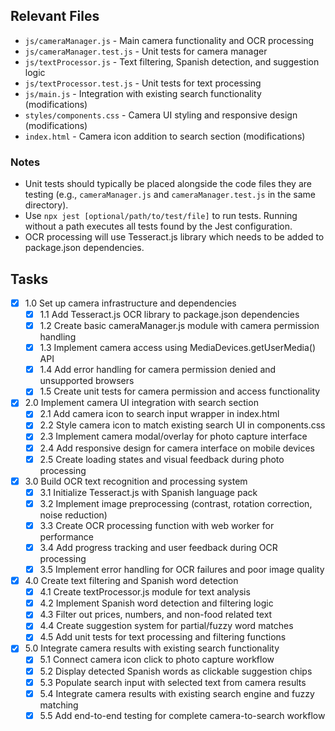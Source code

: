 ## Relevant Files

- `js/cameraManager.js` - Main camera functionality and OCR processing
- `js/cameraManager.test.js` - Unit tests for camera manager
- `js/textProcessor.js` - Text filtering, Spanish detection, and suggestion logic
- `js/textProcessor.test.js` - Unit tests for text processing
- `js/main.js` - Integration with existing search functionality (modifications)
- `styles/components.css` - Camera UI styling and responsive design (modifications)
- `index.html` - Camera icon addition to search section (modifications)

### Notes

- Unit tests should typically be placed alongside the code files they are testing (e.g., `cameraManager.js` and `cameraManager.test.js` in the same directory).
- Use `npx jest [optional/path/to/test/file]` to run tests. Running without a path executes all tests found by the Jest configuration.
- OCR processing will use Tesseract.js library which needs to be added to package.json dependencies.

## Tasks

- [x] 1.0 Set up camera infrastructure and dependencies
  - [x] 1.1 Add Tesseract.js OCR library to package.json dependencies
  - [x] 1.2 Create basic cameraManager.js module with camera permission handling
  - [x] 1.3 Implement camera access using MediaDevices.getUserMedia() API
  - [x] 1.4 Add error handling for camera permission denied and unsupported browsers
  - [x] 1.5 Create unit tests for camera permission and access functionality

- [x] 2.0 Implement camera UI integration with search section
  - [x] 2.1 Add camera icon to search input wrapper in index.html
  - [x] 2.2 Style camera icon to match existing search UI in components.css
  - [x] 2.3 Implement camera modal/overlay for photo capture interface
  - [x] 2.4 Add responsive design for camera interface on mobile devices
  - [x] 2.5 Create loading states and visual feedback during photo processing

- [x] 3.0 Build OCR text recognition and processing system
  - [x] 3.1 Initialize Tesseract.js with Spanish language pack
  - [x] 3.2 Implement image preprocessing (contrast, rotation correction, noise reduction)
  - [x] 3.3 Create OCR processing function with web worker for performance
  - [x] 3.4 Add progress tracking and user feedback during OCR processing
  - [x] 3.5 Implement error handling for OCR failures and poor image quality

- [x] 4.0 Create text filtering and Spanish word detection
  - [x] 4.1 Create textProcessor.js module for text analysis
  - [x] 4.2 Implement Spanish word detection and filtering logic
  - [x] 4.3 Filter out prices, numbers, and non-food related text
  - [x] 4.4 Create suggestion system for partial/fuzzy word matches
  - [x] 4.5 Add unit tests for text processing and filtering functions

- [x] 5.0 Integrate camera results with existing search functionality
  - [x] 5.1 Connect camera icon click to photo capture workflow
  - [x] 5.2 Display detected Spanish words as clickable suggestion chips
  - [x] 5.3 Populate search input with selected text from camera results
  - [x] 5.4 Integrate camera results with existing search engine and fuzzy matching
  - [x] 5.5 Add end-to-end testing for complete camera-to-search workflow